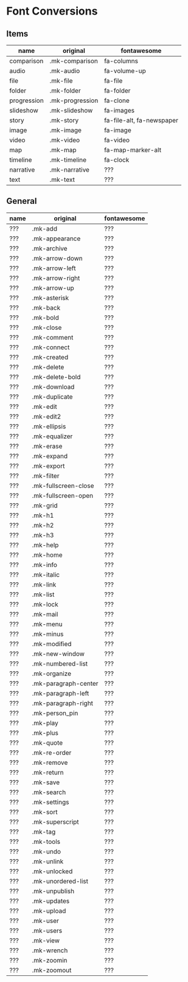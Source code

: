 # Font Conversions

## Items
| name | original | fontawesome
| ------------| --------------| --- |
| comparison | .mk-comparison | fa-columns |
| audio | .mk-audio | fa-volume-up |
| file | .mk-file | fa-file |
| folder | .mk-folder | fa-folder |
| progression | .mk-progression | fa-clone |
| slideshow | .mk-slideshow | fa-images |
| story | .mk-story | fa-file-alt, fa-newspaper |
| image | .mk-image | fa-image |
| video | .mk-video | fa-video |
| map | .mk-map | fa-map-marker-alt |
| timeline | .mk-timeline | fa-clock |
| narrative | .mk-narrative | ??? |
| text | .mk-text | ??? |

## General
| name | original | fontawesome
| ------------| --------------| --- |
| ??? | .mk-add | ??? |
| ??? | .mk-appearance | ??? |
| ??? | .mk-archive | ??? |
| ??? | .mk-arrow-down | ??? |
| ??? | .mk-arrow-left | ??? |
| ??? | .mk-arrow-right | ??? |
| ??? | .mk-arrow-up | ??? |
| ??? | .mk-asterisk | ??? |
| ??? | .mk-back | ??? |
| ??? | .mk-bold | ??? |
| ??? | .mk-close | ??? |
| ??? | .mk-comment | ??? |
| ??? | .mk-connect | ??? |
| ??? | .mk-created | ??? |
| ??? | .mk-delete | ??? |
| ??? | .mk-delete-bold | ??? |
| ??? | .mk-download | ??? |
| ??? | .mk-duplicate | ??? |
| ??? | .mk-edit | ??? |
| ??? | .mk-edit2 | ??? |
| ??? | .mk-ellipsis | ??? |
| ??? | .mk-equalizer | ??? |
| ??? | .mk-erase | ??? |
| ??? | .mk-expand | ??? |
| ??? | .mk-export | ??? |
| ??? | .mk-filter | ??? |
| ??? | .mk-fullscreen-close | ??? |
| ??? | .mk-fullscreen-open | ??? |
| ??? | .mk-grid | ??? |
| ??? | .mk-h1 | ??? |
| ??? | .mk-h2 | ??? |
| ??? | .mk-h3 | ??? |
| ??? | .mk-help | ??? |
| ??? | .mk-home | ??? |
| ??? | .mk-info | ??? |
| ??? | .mk-italic | ??? |
| ??? | .mk-link | ??? |
| ??? | .mk-list | ??? |
| ??? | .mk-lock | ??? |
| ??? | .mk-mail | ??? |
| ??? | .mk-menu | ??? |
| ??? | .mk-minus | ??? |
| ??? | .mk-modified | ??? |
| ??? | .mk-new-window | ??? |
| ??? | .mk-numbered-list | ??? |
| ??? | .mk-organize | ??? |
| ??? | .mk-paragraph-center | ??? |
| ??? | .mk-paragraph-left | ??? |
| ??? | .mk-paragraph-right | ??? |
| ??? | .mk-person_pin | ??? |
| ??? | .mk-play | ??? |
| ??? | .mk-plus | ??? |
| ??? | .mk-quote | ??? |
| ??? | .mk-re-order | ??? |
| ??? | .mk-remove | ??? |
| ??? | .mk-return | ??? |
| ??? | .mk-save | ??? |
| ??? | .mk-search | ??? |
| ??? | .mk-settings | ??? |
| ??? | .mk-sort | ??? |
| ??? | .mk-superscript | ??? |
| ??? | .mk-tag | ??? |
| ??? | .mk-tools | ??? |
| ??? | .mk-undo | ??? |
| ??? | .mk-unlink | ??? |
| ??? | .mk-unlocked | ??? |
| ??? | .mk-unordered-list | ??? |
| ??? | .mk-unpublish | ??? |
| ??? | .mk-updates | ??? |
| ??? | .mk-upload | ??? |
| ??? | .mk-user | ??? |
| ??? | .mk-users | ??? |
| ??? | .mk-view | ??? |
| ??? | .mk-wrench | ??? |
| ??? | .mk-zoomin | ??? |
| ??? | .mk-zoomout | ??? |